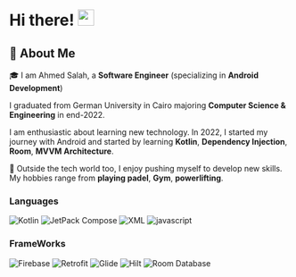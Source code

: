 # Hi there! <img src="https://media.giphy.com/media/hvRJCLFzcasrR4ia7z/giphy.gif" width="29px" height="29px">

## 🚀 About Me

🎓 I am Ahmed Salah, a **Software Engineer** (specializing in **Android Development**) 

I graduated from German University in Cairo   majoring **Computer Science & Engineering** in end-2022.

I am enthusiastic about learning new technology. In 2022, I started my journey with Android and started by learning **Kotlin**, **Dependency Injection**, **Room**, **MVVM Architecture**.

🎸 Outside the tech world too, I enjoy pushing myself to develop new skills. My hobbies range from **playing padel**, **Gym**, **powerlifting**.

### Languages

![Kotlin](https://img.shields.io/badge/Kotlin-3178C6?style=for-the-badge&logo=kotlin&logoColor=white)
![JetPack Compose](https://img.shields.io/badge/jetpack%20compose-3776AB?style=for-the-badge&logo=jetpackcompose&logoColor=white)
![XML](https://img.shields.io/badge/xml-3178C6?style=for-the-badge&logo=xml&logoColor=white)
![javascript](https://img.shields.io/badge/JavaScript-323330?style=for-the-badge&logo=javascript&logoColor=F7DF1E)


### FrameWorks

![Firebase](https://img.shields.io/badge/firebase-3776AB?style=for-the-badge&logo=firebase&logoColor=white)
![Retrofit](https://img.shields.io/badge/Retrofit-3776AB?style=for-the-badge&logo=retrofit&logoColor=white)
![Glide](https://img.shields.io/badge/glide-3776AB?style=for-the-badge&logo=glide&logoColor=white)
![Hilt](https://img.shields.io/badge/hilt-3776AB?style=for-the-badge&logo=hilt&logoColor=white)
![Room Database](https://img.shields.io/badge/room%20database-3776AB?style=for-the-badge&logo=room%20database&logoColor=white)
